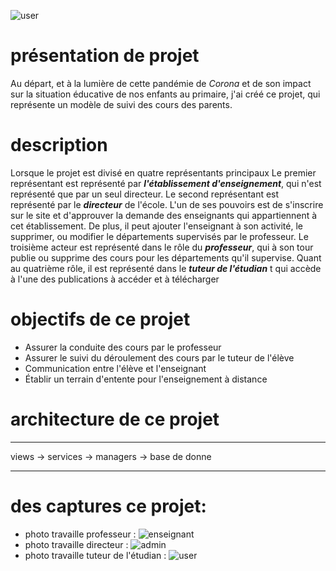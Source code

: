 ![user](https://user-images.githubusercontent.com/53237827/129344884-acf6fb2b-91c5-41d2-bc28-0d5bf7c2f7b5.PNG)
# présentation de projet 
Au départ, et à la lumière de cette pandémie de *Corona* et de son impact sur la situation éducative de nos enfants au primaire, j'ai créé ce projet, qui représente un modèle de suivi des cours des parents.
# description
 Lorsque le projet est divisé en quatre représentants principaux Le premier représentant est représenté par ***l'établissement d'enseignement***, qui n'est représenté que par un seul directeur. Le second représentant est représenté par le ***directeur*** de l'école. L'un de ses pouvoirs est de s'inscrire sur le site et d'approuver la demande des enseignants qui appartiennent à cet établissement. De plus, il peut ajouter l'enseignant à son activité, le supprimer, ou modifier le départements supervisés par le professeur. Le troisième acteur est représenté dans le rôle du ***professeur***, qui à son tour publie ou supprime des cours pour les départements qu'il supervise. Quant au quatrième rôle, il est représenté dans le ***tuteur de l'étudian*** t qui accède à l'une des publications à accéder et à télécharger
 # objectifs de ce projet
  - Assurer la conduite des cours par le professeur
  - Assurer le suivi du déroulement des cours par le tuteur de l'élève
  - Communication entre l'élève et l'enseignant
  - Établir un terrain d'entente pour l'enseignement à distance
  # architecture de ce projet 
  ---
  views -> services -> managers -> base de donne
  
  ---
# des captures ce projet:
- photo travaille professeur :
 ![enseignant](https://user-images.githubusercontent.com/53237827/129344931-1dd3bc42-ccf9-49b7-bc0b-c8195d159494.PNG)
 - photo travaille directeur :
 ![admin](https://user-images.githubusercontent.com/53237827/129344991-b28a14e7-a1ba-40b3-96c2-f37698bfa478.PNG)
 - photo travaille tuteur de l'étudian :
![user](https://user-images.githubusercontent.com/53237827/129345024-1e551592-57f9-4cbf-ad38-bd915df63e8a.PNG)



